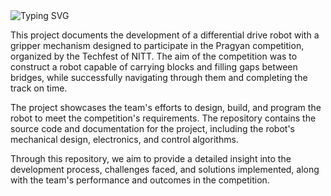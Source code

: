 <a>
    <img src="https://readme-typing-svg.demolab.com?font=Georgia&size=50&duration=2000&pause=500&multiline=true&width=1500&height=80&lines=pragyan+Bridge+brigadier+2019" alt="Typing SVG" />
</a>

This project documents the development of a differential drive robot with a gripper mechanism designed to participate in the Pragyan competition, organized by the Techfest of NITT. The aim of the competition was to construct a robot capable of carrying blocks and filling gaps between bridges, while successfully navigating through them and completing the track on time.

The project showcases the team's efforts to design, build, and program the robot to meet the competition's requirements. The repository contains the source code and documentation for the project, including the robot's mechanical design, electronics, and control algorithms.

Through this repository, we aim to provide a detailed insight into the development process, challenges faced, and solutions implemented, along with the team's performance and outcomes in the competition.

